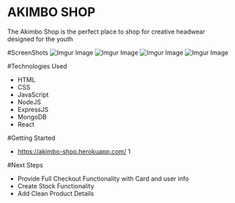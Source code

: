 # AKIMBO SHOP

The Akimbo Shop is the perfect place to shop for creative headwear designed for the youth

#ScreenShots
![Imgur Image](https://i.imgur.com/ZIxYH3p.png)
![Imgur Image](https://i.imgur.com/GuvUxRv.jpg)
![Imgur Image](https://i.imgur.com/R1QGIx9.png)
![Imgur Image](https://i.imgur.com/W3WEGxr.png)

#Technologies Used

* HTML
* CSS
* JavaScript
* NodeJS
* ExpressJS
* MongoDB
* React

#Getting Started
* https://akimbo-shop.herokuapp.com/ 1

#Next Steps
* Provide Full Checkout Functionality with Card and user info
* Create Stock Functionality
* Add Clean Product Details


